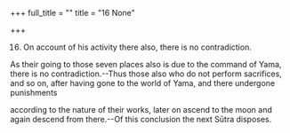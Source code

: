 +++
full_title = ""
title = "16 None"

+++


16. On account of his activity there also, there is no contradiction.

As their going to those seven places also is due to the command of Yama, there is no contradiction.--Thus those also who do not perform sacrifices, and so on, after having gone to the world of Yama, and there undergone punishments

according to the nature of their works, later on ascend to the moon and again descend from there.--Of this conclusion the next Sūtra disposes.


